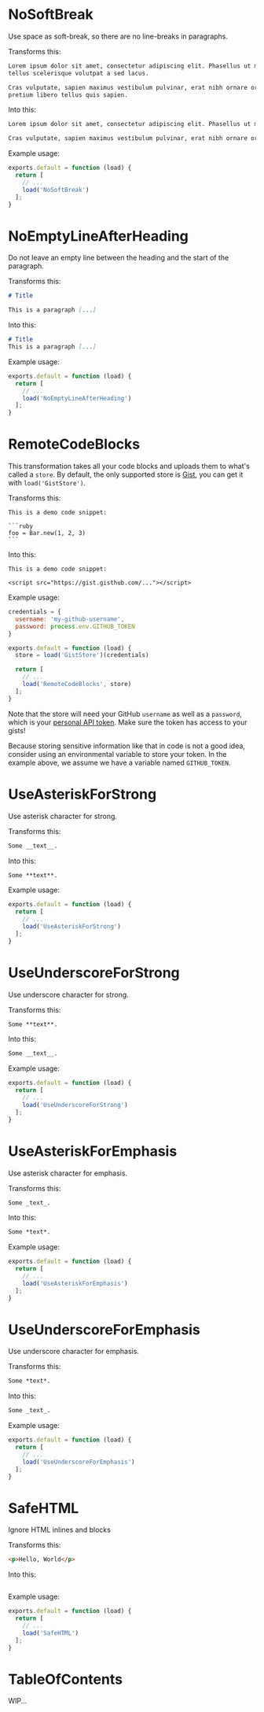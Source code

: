 # NoSoftBreak
Use space as soft-break, so there are no line-breaks in paragraphs.

Transforms this:

```markdown
Lorem ipsum dolor sit amet, consectetur adipiscing elit. Phasellus ut mauris ut
tellus scelerisque volutpat a sed lacus.

Cras vulputate, sapien maximus vestibulum pulvinar, erat nibh ornare orci, ut
pretium libero tellus quis sapien.
```

Into this:

```markdown
Lorem ipsum dolor sit amet, consectetur adipiscing elit. Phasellus ut mauris ut tellus scelerisque volutpat a sed lacus.

Cras vulputate, sapien maximus vestibulum pulvinar, erat nibh ornare orci, ut pretium libero tellus quis sapien.
```

Example usage:

```javascript
exports.default = function (load) {
  return [
    // ...
    load('NoSoftBreak')
  ];
}
```

# NoEmptyLineAfterHeading
Do not leave an empty line between the heading and the start of the paragraph.

Transforms this:

```markdown
# Title

This is a paragraph [...]
```

Into this:

```markdown
# Title
This is a paragraph [...]
```

Example usage:

```javascript
exports.default = function (load) {
  return [
    // ...
    load('NoEmptyLineAfterHeading')
  ];
}
```

# RemoteCodeBlocks
This transformation takes all your code blocks and uploads them to what's called
a `store`. By default, the only supported store is
[Gist](https://gist.github.com/), you can get it with `load('GistStore')`.

Transforms this:


    This is a demo code snippet:

    ```ruby
    foo = Bar.new(1, 2, 3)
    ```  

Into this:

    This is a demo code snippet:

    <script src="https://gist.gisthub.com/..."></script>

Example usage:
```javascript
credentials = {
  username: 'my-github-username',
  password: process.env.GITHUB_TOKEN
}

exports.default = function (load) {
  store = load('GistStore')(credentials)

  return [
    // ...
    load('RemoteCodeBlocks', store)
  ];
}
```

Note that the store will need your GitHub `username` as well as a `password`,
which is  your [personal API
token](https://github.blog/2013-05-16-personal-api-tokens/). Make sure the token
has access to your gists!

Because storing sensitive information like that in code is not a good idea,
consider using an environmental variable to store your token. In the example
above, we assume we have a variable named `GITHUB_TOKEN`.

# UseAsteriskForStrong
Use asterisk character for strong.

Transforms this:

```markdown
Some __text__.
```

Into this:

```markdown
Some **text**.
```

Example usage:

```javascript
exports.default = function (load) {
  return [
    // ...
    load('UseAsteriskForStrong')
  ];
}
```

# UseUnderscoreForStrong
Use underscore character for strong.

Transforms this:

```markdown
Some **text**.
```

Into this:

```markdown
Some __text__.
```

Example usage:

```javascript
exports.default = function (load) {
  return [
    // ...
    load('UseUnderscoreForStrong')
  ];
}
```

# UseAsteriskForEmphasis
Use asterisk character for emphasis.

Transforms this:

```markdown
Some _text_.
```

Into this:

```markdown
Some *text*.
```

Example usage:

```javascript
exports.default = function (load) {
  return [
    // ...
    load('UseAsteriskForEmphasis')
  ];
}
```

# UseUnderscoreForEmphasis
Use underscore character for emphasis.

Transforms this:

```markdown
Some *text*.
```

Into this:

```markdown
Some _text_.
```

Example usage:

```javascript
exports.default = function (load) {
  return [
    // ...
    load('UseUnderscoreForEmphasis')
  ];
}
```

# SafeHTML
Ignore HTML inlines and blocks

Transforms this:

```markdown
<p>Hello, World</p>
```

Into this:

```markdown
```

Example usage:

```javascript
exports.default = function (load) {
  return [
    // ...
    load('SafeHTML')
  ];
}
```

# TableOfContents
WIP...

